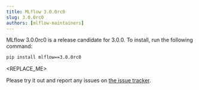 ```yaml
---
title: MLflow 3.0.0rc0
slug: 3.0.0rc0
authors: [mlflow-maintainers]
---
```


MLflow 3.0.0rc0 is a release candidate for 3.0.0. To install, run the following command:

```sh
pip install mlflow==3.0.0rc0
```

<!-- Major changes that need to be highlighted in the release post go here -->

<REPLACE_ME>

Please try it out and report any issues on [the issue tracker](https://github.com/mlflow/mlflow/issues).
